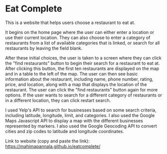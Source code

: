 # Eat Complete
This is a website that helps users choose a restaurant to eat at. 

It begins on the home page where the user can either enter a location or use their current location. They can also choose to enter a category of restaurants from a list of available categories that is linked, or search for all restaurants by leaving the field blank. 

After these initial choices, the user is taken to a screen where they can click the "find restaurants" button to begin their search for a restaurant to eat at. After clicking this button, the first ten restaurants are displayed on the map and in a table to the left of the map. The user can then see basic information about the restaurant, including name, phone number, rating, price, and location, along with a map that displays the location of the restaurant. The user can click the "find restaurants" button again for more options. If the user wants to search for a different category of restaurants or in a different location, they can click restart search.

I used Yelp's API to search for businesses based on some search criteria, including latitude, longitude, limit, and categories. I also used the Google Maps Javascript API to display a map with the different businesses represented by markers. I also used the Google Geocoding API to convert cities and zip codes to latitude and longitude coordinates.

Link to website (copy and paste the link): https://mahimapannala.github.io/eatcomplete/​
